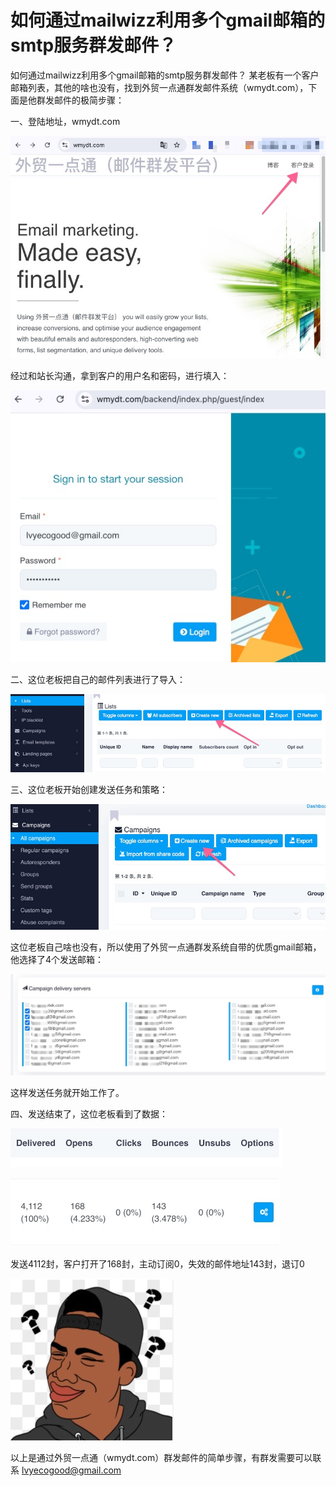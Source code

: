 # 如何通过mailwizz利用多个gmail邮箱的smtp服务群发邮件？
如何通过mailwizz利用多个gmail邮箱的smtp服务群发邮件？
某老板有一个客户邮箱列表，其他的啥也没有，找到外贸一点通群发邮件系统（wmydt.com），下面是他群发邮件的极简步骤：

一、登陆地址，wmydt.com

![Image text](https://raw.githubusercontent.com/zhaoshengyun/mailwizz-bulk-gmail/refs/heads/main/image/%E7%99%BB%E9%99%86%E7%B3%BB%E7%BB%9F1-1.jpeg)

经过和站长沟通，拿到客户的用户名和密码，进行填入：

![Image text](https://raw.githubusercontent.com/zhaoshengyun/mailwizz-bulk-gmail/refs/heads/main/image/%E7%99%BB%E9%99%86%E7%B3%BB%E7%BB%9F2.jpeg)

二、这位老板把自己的邮件列表进行了导入：

![Image text](https://raw.githubusercontent.com/zhaoshengyun/mailwizz-bulk-gmail/refs/heads/main/image/%E7%AC%AC%E4%B8%80%E6%AD%A5%E5%88%9B%E5%BB%BAlist.jpeg)

三、这位老板开始创建发送任务和策略：

![Image text](https://raw.githubusercontent.com/zhaoshengyun/mailwizz-bulk-gmail/refs/heads/main/image/%E7%AC%AC%E4%BA%8C%E6%AD%A5%E5%88%9B%E5%BB%BAcampaigns.jpeg)

这位老板自己啥也没有，所以使用了外贸一点通群发系统自带的优质gmail邮箱，他选择了4个发送邮箱：

![Image text](https://raw.githubusercontent.com/zhaoshengyun/mailwizz-bulk-gmail/refs/heads/main/image/%E7%AC%AC%E4%BA%8C%E6%AD%A5%E9%80%89%E6%8B%A9%E5%8F%91%E9%80%81%E6%9C%8D%E5%8A%A1%E5%99%A8.jpeg)

这样发送任务就开始工作了。

四、发送结束了，这位老板看到了数据：

![Image text](https://raw.githubusercontent.com/zhaoshengyun/mailwizz-bulk-gmail/refs/heads/main/image/%E6%95%B0%E6%8D%AE1-1.jpeg)

![Image text](https://raw.githubusercontent.com/zhaoshengyun/mailwizz-bulk-gmail/refs/heads/main/image/%E6%95%B0%E6%8D%AE2.jpeg)

发送4112封，客户打开了168封，主动订阅0，失效的邮件地址143封，退订0

![Image text](https://raw.githubusercontent.com/zhaoshengyun/mailwizz-bulk-gmail/refs/heads/main/image/%E9%BB%91%E4%BA%BA%E9%97%AE%E5%8F%B7.jpeg)

以上是通过外贸一点通（wmydt.com）群发邮件的简单步骤，有群发需要可以联系 lvyecogood@gmail.com
